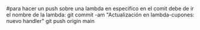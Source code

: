 #para hacer un push sobre una lambda en especifico en el comit debe de ir el nombre de la lambda:
git commit -am "Actualización en lambda-cupones: nuevo handler"
git push origin main
